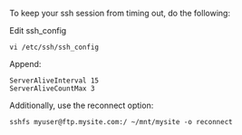 To keep your ssh session from timing out, do the following:

Edit ssh_config
```
vi /etc/ssh/ssh_config
```
Append:
```
ServerAliveInterval 15
ServerAliveCountMax 3
```
Additionally, use the reconnect option:
```
sshfs myuser@ftp.mysite.com:/ ~/mnt/mysite -o reconnect
```